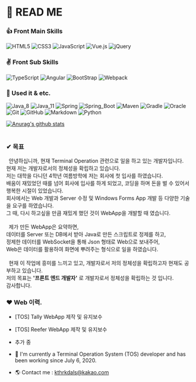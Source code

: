 # 📖 READ ME 
 
### 👍 Front Main Skills
![HTML5](https://img.shields.io/badge/HTML5-E34F26.svg?logo=HTML5&logoColor=white)
![CSS3](https://img.shields.io/badge/CSS3-1572B6.svg?logo=CSS3&logoColor=white)
![JavaScript](https://img.shields.io/badge/JavaScript-F7DF1E.svg?logo=JavaScript&logoColor=white)
![Vue.js](https://img.shields.io/badge/Vue.js-4FC08D?logo=Vue.js&logoColor=white)
![jQuery](https://img.shields.io/badge/jQuery-0769AD?logo=jQuery&logoColor=white)

### ✌ Front Sub Skills
![TypeScript](https://img.shields.io/badge/TypeScript-3178C6?logo=TypeScript&logoColor=white)
![Angular](https://img.shields.io/badge/Angular-DD0031?logo=Angular&logoColor=white)
![BootStrap](https://img.shields.io/badge/BootStrap-7952B3?logo=BootStrap&logoColor=white)
![Webpack](https://img.shields.io/badge/Webpack-8DD6F9?logo=Webpack&logoColor=white)

### 👀 Used it & etc. 
![Java_8](https://img.shields.io/badge/java8-red?logo=java&logoColor=white)
![Java_11](https://img.shields.io/badge/java11-red?logo=java&logoColor=white)
![Spring](https://img.shields.io/badge/Spring-6DB33F.svg?logo=spring&logoColor=white)
![Spring_Boot](https://img.shields.io/badge/Spring_Boot-6DB33F.svg?logo=spring&logoColor=white)
![Maven](https://img.shields.io/badge/Maven-C71A36.svg?logo=apache-maven&logoColor=white)
![Gradle](https://img.shields.io/badge/Gradle-02303A.svg?logo=Gradle&logoColor=white)
![Oracle](https://img.shields.io/badge/Oracle-F80000.svg?logo=Oracle&logoColor=white)
![Git](https://img.shields.io/badge/Git-F05032.svg?logo=Git&logoColor=white)
![GitHub](https://img.shields.io/badge/GitHub-181717.svg?logo=GitHub&logoColor=white)
![Markdown](https://img.shields.io/badge/Markdown-000000?logo=markdown&logoColor=white)
![Python](https://img.shields.io/badge/Python-3776AB.svg?logo=Python&logoColor=white)

[![Anurag's github stats](https://github-readme-stats.vercel.app/api?username=ainochi-kor&hide_border=true&hide=contribs&count_private=true&show_icons=true)](https://github.com/anuraghazra/github-readme-stats)
<br>
<br>

### ✔ 목표
&ensp;안녕하십니까, 현재 Terminal Operation 관련으로 일을 하고 있는 개발자입니다. <br>
 현재 저는 개발자로서의 정체성을 확립하고 있습니다. <br>
저는 대학을 다니던 4학년 여름방학에 저는 회사에 첫 입사를 하였습니다. <br>
배움이 재밌었던 때를 넘어 회사에 입사를 하게 되었고, 코딩을 하며 돈을 벌 수 있어서 행복한 시절이 있었습니다.<br>
회사에서는 Web 개발과 Server 수정 및 Windows Forms App 개발 등 다양한 기술을 요구를 하였습니다. <br>
그 때, 다시 하고싶을 만큼 재밌게 했던 것이 WebApp을 개발할 때 였습니다.<br>
<br>
&ensp;제가 만든 WebApp은 요약하면, <br>
데이터를 Server 또는 DB에서 받아 Java로 만든 스크립트로 정제를 하고,<br>
정제한 데이터를 WebSocket을 통해 Json 형태로 Web으로 보내주어,<br>
Web은 데이터를 활용하여 화면에 뿌려주는 형식으로 일을 하였습니다.<br>
<br>
&ensp;현재 이 작업에 흥미를 느끼고 있고, 개발자로서 저의 정체성을 확립하고자 현재도 공부하고 있습니다. <br>
저의 목표는 **'프론트 엔드 개발자'** 로 개발자로서 정체성을 확립하는 것 입니다. <br>
감사합니다.  <br>


### ❤ Web 이력.
- [TOS] Tally WebApp 제작 및 유지보수
- [TOS] Reefer WebApp 제작 및 유지보수
- 추가 중

- 🔭 I'm currently a Terminal Operation System (TOS) developer and has been working since July 6, 2020.
- 🌎 Contact me : kthrkdals@kakao.com

<!--
**ainochi-kor/ainochi-kor** is a ✨ _special_ ✨ repository because its `README.md` (this file) appears on your GitHub profile.

Here are some ideas to get you started:
![MariaDB](https://img.shields.io/badge/MariaDB-003545.svg?logo=MariaDB&logoColor=white)

![React](https://img.shields.io/badge/React-61DAFB?logo=React&logoColor=white)
![GraphQL](https://img.shields.io/badge/GraphQL-E10098?logo=GraphQL&logoColor=white)
![Node.js](https://img.shields.io/badge/Node.js-339933?logo=Node.js&logoColor=white)
![Next.js](https://img.shields.io/badge/Next.js-000000?logo=Next.js&logoColor=white)
![Svelte](https://img.shields.io/badge/Svelte-FF3E00?logo=Svelte&logoColor=white)

- 🔭 I’m currently working on ...
- 🌱 I’m currently learning ...
- 👯 I’m looking to collaborate on ...
- 🤔 I’m looking for help with ...
- 💬 Ask me about ...
- 📫 How to reach me: ...
- 😄 Pronouns: ...
- ⚡ Fun fact: ...
-->
